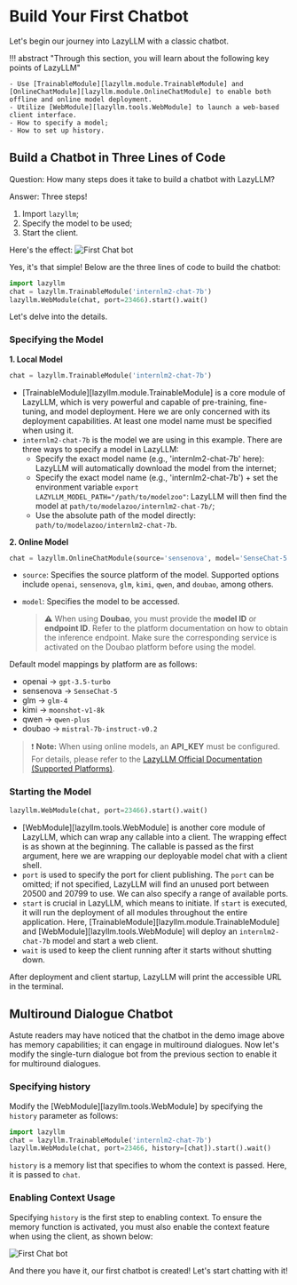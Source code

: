 # Build Your First Chatbot

Let's begin our journey into LazyLLM with a classic chatbot.

!!! abstract "Through this section, you will learn about the following key points of LazyLLM"

    - Use [TrainableModule][lazyllm.module.TrainableModule] and [OnlineChatModule][lazyllm.module.OnlineChatModule] to enable both offline and online model deployment.
    - Utilize [WebModule][lazyllm.tools.WebModule] to launch a web-based client interface.
    - How to specify a model;
    - How to set up history.

## Build a Chatbot in Three Lines of Code

Question: How many steps does it take to build a chatbot with LazyLLM?

Answer: Three steps!

1. Import `lazyllm`;
2. Specify the model to be used;
3. Start the client.

Here's the effect:
![First Chat bot](../assets/1_first_chat_bot_demo.png)

Yes, it's that simple! Below are the three lines of code to build the chatbot:

```python
import lazyllm
chat = lazyllm.TrainableModule('internlm2-chat-7b')
lazyllm.WebModule(chat, port=23466).start().wait()
```

Let's delve into the details.

### Specifying the Model

**1. Local Model**

```python
chat = lazyllm.TrainableModule('internlm2-chat-7b')
```

- [TrainableModule][lazyllm.module.TrainableModule] is a core module of LazyLLM, which is very powerful and capable of pre-training, fine-tuning, and model deployment. Here we are only concerned with its deployment capabilities. At least one model name must be specified when using it.
- `internlm2-chat-7b` is the model we are using in this example. There are three ways to specify a model in LazyLLM:
    - Specify the exact model name (e.g., 'internlm2-chat-7b' here): LazyLLM will automatically download the model from the internet;
    - Specify the exact model name (e.g., 'internlm2-chat-7b') + set the environment variable `export LAZYLLM_MODEL_PATH="/path/to/modelzoo"`: LazyLLM will then find the model at `path/to/modelazoo/internlm2-chat-7b/`;
    - Use the absolute path of the model directly: `path/to/modelazoo/internlm2-chat-7b`.

**2. Online Model**

```python
chat = lazyllm.OnlineChatModule(source='sensenova', model='SenseChat-5')
```

- `source`: Specifies the source platform of the model. Supported options include `openai`, `sensenova`, `glm`, `kimi`, `qwen`, and `doubao`, among others.
- `model`: Specifies the model to be accessed.

  > ⚠️ When using **Doubao**, you must provide the **model ID** or **endpoint ID**. Refer to the platform documentation on how to obtain the inference endpoint.
  > Make sure the corresponding service is activated on the Doubao platform before using the model.

Default model mappings by platform are as follows:

- openai → `gpt-3.5-turbo`
- sensenova → `SenseChat-5`
- glm → `glm-4`
- kimi → `moonshot-v1-8k`
- qwen → `qwen-plus`
- doubao → `mistral-7b-instruct-v0.2`

> ❗ **Note:** When using online models, an **API_KEY** must be configured.
> For details, please refer to the [LazyLLM Official Documentation (Supported Platforms)](https://docs.lazyllm.ai/en/stable/#supported-platforms).

### Starting the Model

```python
lazyllm.WebModule(chat, port=23466).start().wait()
```

- [WebModule][lazyllm.tools.WebModule] is another core module of LazyLLM, which can wrap any callable into a client.
The wrapping effect is as shown at the beginning. The callable is passed as the first argument, here we are wrapping our deployable model chat with a client shell.
- `port` is used to specify the port for client publishing. The `port` can be omitted; if not specified, LazyLLM will find an unused port between 20500 and 20799 to use. We can also specify a range of available ports.
- `start` is crucial in LazyLLM, which means to initiate. If `start` is executed, it will run the deployment of all modules throughout the entire application. Here, [TrainableModule][lazyllm.module.TrainableModule] and [WebModule][lazyllm.tools.WebModule] will deploy an `internlm2-chat-7b` model and start a web client.
- `wait` is used to keep the client running after it starts without shutting down.

After deployment and client startup, LazyLLM will print the accessible URL in the terminal.

## Multiround Dialogue Chatbot

Astute readers may have noticed that the chatbot in the demo image above has memory capabilities; it can engage in multiround dialogues. Now let's modify the single-turn dialogue bot from the previous section to enable it for multiround dialogues.

### Specifying history

Modify the [WebModule][lazyllm.tools.WebModule] by specifying the `history` parameter as follows:

```python
import lazyllm
chat = lazyllm.TrainableModule('internlm2-chat-7b')
lazyllm.WebModule(chat, port=23466, history=[chat]).start().wait()
```

`history` is a memory list that specifies to whom the context is passed. Here, it is passed to `chat`.

### Enabling Context Usage

Specifying `history` is the first step to enabling context. To ensure the memory function is activated, you must also enable the context feature when using the client, as shown below:

![First Chat bot](../assets/1_first_chat_bot_demo2.png)

And there you have it, our first chatbot is created! Let's start chatting with it!
